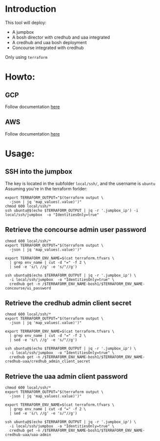 # Introduction
This tool will deploy:  
* A jumpbox
* A bosh director with credhub and uaa integrated
* A credhub and uaa bosh deployment
* Concourse integrated with credhub

Only using `terraform`

# Howto:
## GCP
Follow documentation [here](terraform/gcp/README.md)

## AWS
Follow documentation [here](terraform/aws/README.md)

# Usage:
## SSH into the jumpbox
The key is located in the subfolder `local/ssh/`, and the username is `ubuntu`  
Assuming you're in the terraform forlder:
```
export TERRAFORM_OUTPUT="$(terraform output \
  -json | jq 'map_values(.value)')"
chmod 600 local/ssh/*
ssh ubuntu@$(echo $TERRAFORM_OUTPUT | jq -r '.jumpbox_ip') -i local/ssh/jumpbox  -o "IdentitiesOnly=true"
```

## Retrieve the concourse admin user password
```
chmod 600 local/ssh/*
export TERRAFORM_OUTPUT="$(terraform output \
  -json | jq 'map_values(.value)')"

export TERRAFORM_ENV_NAME=$(cat terraform.tfvars \
  | grep env_name | cut -d "=" -f 2 \
  | sed -e 's/\ //g' -e 's/"//g')

ssh ubuntu@$(echo $TERRAFORM_OUTPUT | jq -r '.jumpbox_ip') \
  -i local/ssh/jumpbox  -o "IdentitiesOnly=true" \
  credhub get -n /$TERRAFORM_ENV_NAME-bosh1/$TERRAFORM_ENV_NAME-concourse/ui_password
```

## Retrieve the credhub admin client secret
```
chmod 600 local/ssh/*
export TERRAFORM_OUTPUT="$(terraform output \
  -json | jq 'map_values(.value)')"

export TERRAFORM_ENV_NAME=$(cat terraform.tfvars \
  | grep env_name | cut -d "=" -f 2 \
  | sed -e 's/\ //g' -e 's/"//g')

ssh ubuntu@$(echo $TERRAFORM_OUTPUT | jq -r '.jumpbox_ip') \
  -i local/ssh/jumpbox  -o "IdentitiesOnly=true" \
  credhub get -n /$TERRAFORM_ENV_NAME-bosh1/$TERRAFORM_ENV_NAME-credhub-uaa/credhub_admin_client_secret
```

## Retrieve the uaa admin client password
```
chmod 600 local/ssh/*
export TERRAFORM_OUTPUT="$(terraform output \
  -json | jq 'map_values(.value)')"

export TERRAFORM_ENV_NAME=$(cat terraform.tfvars \
  | grep env_name | cut -d "=" -f 2 \
  | sed -e 's/\ //g' -e 's/"//g')

ssh ubuntu@$(echo $TERRAFORM_OUTPUT | jq -r '.jumpbox_ip') \
  -i local/ssh/jumpbox  -o "IdentitiesOnly=true" \
  credhub get -n /$TERRAFORM_ENV_NAME-bosh1/$TERRAFORM_ENV_NAME-credhub-uaa/uaa-admin
```